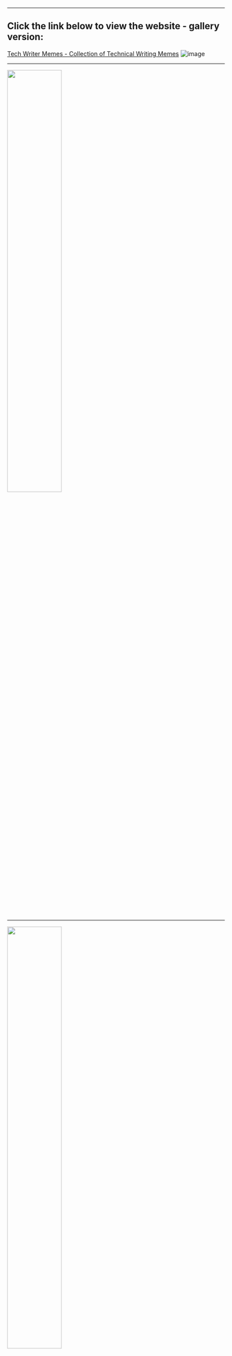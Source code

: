 ___

## Click the link below to view the website - gallery version:
[Tech Writer Memes - Collection of Technical Writing Memes](https://vishnudastw.github.io/techwrite_meme/#)
![image](https://github.com/user-attachments/assets/e7631b59-fff0-478a-8953-74b74da14244)

___



<img src="https://github.com/vishnudasTW/Technical_writing_memes/assets/92569350/af7352a0-cc2e-455b-9e1c-ca7e7add051d" width=50% height=50%>


***

<img src="https://github.com/vishnudasTW/Technical_writing_memes/assets/92569350/a30a1ff4-aef8-4bf8-aa31-49b7f9f7325d" width=50% height=50%>


***


<img src="https://github.com/vishnudasTW/Technical_writing_memes/assets/92569350/aff49bed-c774-40b3-a68d-eb8a91988b8b" width=50% height=50%>




***


<img src="https://github.com/vishnudasTW/Technical_writing_memes/assets/92569350/8a63ab50-61f3-44f1-8b18-2ec6808dff2e" width=50% height=50%>


***


<img src="https://github.com/vishnudasTW/Technical_writing_memes/assets/92569350/4df839bd-d028-4028-8682-b4cdafb1090a" width=50% height=50%>


***


<img src="https://github.com/vishnudasTW/Technical_writing_memes/assets/92569350/3054ba29-f400-4d87-8247-69ccf041abd6" width=50% height=50%>

***


<img src="https://github.com/vishnudasTW/Technical_writing_memes/assets/92569350/fee778c0-8649-43af-99cf-273daccf8ee1" width=50% height=50%>


***


<img src="https://github.com/vishnudasTW/Technical_writing_memes/assets/92569350/c1321757-d6c5-43db-9ebf-e4cc1d9ebf9f" width=50% height=50%>

***

<img src="https://github.com/vishnudasTW/Technical_writing_memes/assets/92569350/6e69455e-49b8-4ea6-a232-39d59a53c5bd" width=50% height=50%>

***

<img src="https://github.com/vishnudasTW/Technical_writing_memes/assets/92569350/bac8bb70-55df-4395-a9f6-fae6142b1683" width=50% height=50%>

***

<img src="https://github.com/vishnudasTW/Technical_writing_memes/assets/92569350/52e1f410-c3bb-4853-bcdd-ed5e3a3f028e" width=50% height=50%>

***

<img src="https://github.com/vishnudasTW/Technical_writing_memes/assets/92569350/b6c3f036-737f-4e0f-b9eb-17f3a75bdb3f" width=50% height=50%>

***

<img src="https://github.com/vishnudasTW/Technical_writing_memes/assets/92569350/bb166a19-c23e-4eb1-9623-eefb5b2741e5" width=50% height=50%>

***

<img src="https://github.com/vishnudasTW/Technical_writing_memes/assets/92569350/af953cb7-d380-427d-9afc-25c322e1b5b1" width=50% height=50%>

**Disclaimer**: _All images on this wiki are collected from the internet. We do not claim ownership of any of the images, and they are used for illustrative purposes only._

